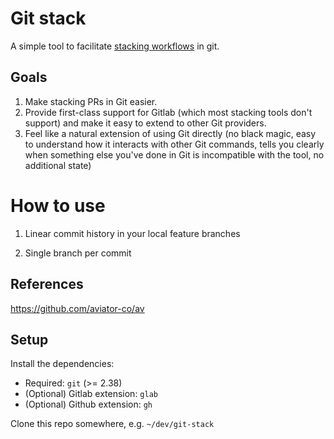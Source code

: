 # Git stack

A simple tool to facilitate [stacking workflows](https://www.stacking.dev/) in git.

## Goals

1. Make stacking PRs in Git easier.
2. Provide first-class support for Gitlab (which most stacking tools don't support) and make it easy to extend to other Git providers.
3. Feel like a natural extension of using Git directly (no black magic, easy to understand how it interacts with other Git commands, tells you clearly when something else you've done in Git is incompatible with the tool, no additional state)

# How to use

1. Linear commit history in your local feature branches

2. Single branch per commit

## References

https://github.com/aviator-co/av

## Setup

Install the dependencies:
- Required: `git` (>= 2.38)
- (Optional) Gitlab extension: `glab`
- (Optional) Github extension: `gh`

Clone this repo somewhere, e.g. `~/dev/git-stack`
